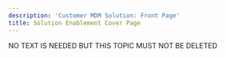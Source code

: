 ```yaml
---
description: 'Customer MDM Solution: Front Page'
title: Solution Enablement Cover Page
---
```


NO TEXT IS NEEDED BUT THIS TOPIC MUST NOT BE DELETED
